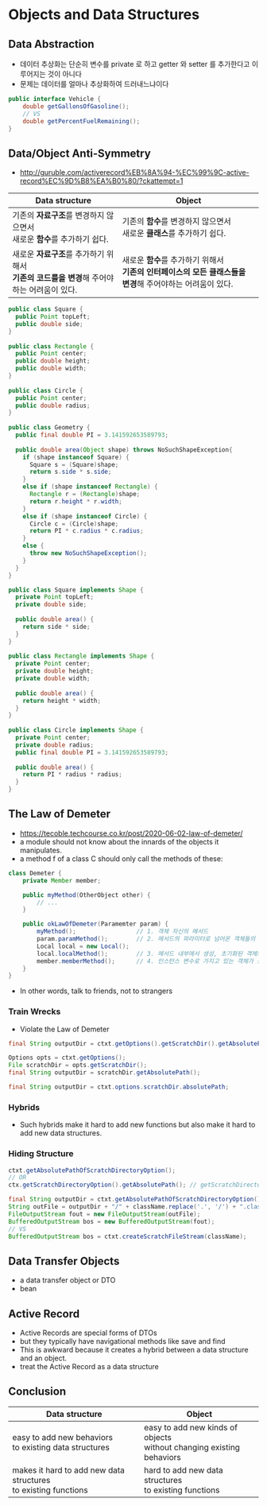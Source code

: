 # Objects and Data Structures
## Data Abstraction
- 데이터 추상화는 단순히 변수를 private 로 하고 getter 와 setter 를 추가한다고 이루어지는 것이 아니다
- 문제는 데이터를 얼마나 추상화하여 드러내느냐이다
```java
public interface Vehicle {
    double getGallonsOfGasoline();
    // VS
    double getPercentFuelRemaining();
}
```

## Data/Object Anti-Symmetry
- http://guruble.com/activerecord%EB%8A%94-%EC%99%9C-active-record%EC%9D%B8%EA%B0%80/?ckattempt=1

| Data structure                                      | Object                                                           |
|-----------------------------------------------------|------------------------------------------------------------------|
| 기존의 **자료구조**를 변경하지 않으면서<br/> 새로운 **함수**를 추가하기 쉽다.   | 기존의 **함수**를 변경하지 않으면서<br/> 새로운 **클래스**를 추가하기 쉽다.                 |
| 새로운 **자료구조**를 추가하기 위해서<br/> **기존의 코드를을 변경**해 주어야하는 어려움이 있다. | 새로운 **함수**를 추가하기 위해서<br/> **기존의 인터페이스의 모든 클래스들을 변경**해 주어야하는 어려움이 있다. |

```java
public class Square {
  public Point topLeft;
  public double side;
}
 
public class Rectangle {
  public Point center;
  public double height;
  public double width;
}
 
public class Circle {
  public Point center;
  public double radius;
}
 
public class Geometry {
  public final double PI = 3.141592653589793;
 
  public double area(Object shape) throws NoSuchShapeException{
    if (shape instanceof Square) {
      Square s = (Square)shape;
      return s.side * s.side;
    } 
    else if (shape instanceof Rectangle) {
      Rectangle r = (Rectangle)shape;
      return r.height * r.width;
    }
    else if (shape instanceof Circle) {
      Circle c = (Circle)shape;
      return PI * c.radius * c.radius;
    }
    else {
      throw new NoSuchShapeException();
    }
  }
}
```
```java
public class Square implements Shape {
  private Point topLeft;
  private double side;
 
  public double area() {
    return side * side;
  }
}
 
public class Rectangle implements Shape {
  private Point center;
  private double height;
  private double width;
 
  public double area() {
    return height * width;
  }
}
 
public class Circle implements Shape {
  private Point center;
  private double radius;
  public final double PI = 3.141592653589793;
 
  public double area() {
    return PI * radius * radius;
  }
}
```

## The Law of Demeter
- https://tecoble.techcourse.co.kr/post/2020-06-02-law-of-demeter/
- a module should not know about the innards of the objects it manipulates.
- a method f of a class C should only call the methods of these:
```java
class Demeter {
    private Member member;

    public myMethod(OtherObject other) {
        // ...
    }

    public okLawOfDemeter(Paramemter param) {
        myMethod();                 // 1. 객체 자신의 메서드
        param.paramMethod();        // 2. 메서드의 파라미터로 넘어온 객체들의 메서드
        Local local = new Local();
        local.localMethod();        // 3. 메서드 내부에서 생성, 초기화된 객체의 메서드
        member.memberMethod();      // 4. 인스턴스 변수로 가지고 있는 객체가 소유한 메서드
    }
}
```
- In other words, talk to friends, not to strangers

### Train Wrecks
- Violate the Law of Demeter
```java
final String outputDir = ctxt.getOptions().getScratchDir().getAbsolutePath();
```
```java
Options opts = ctxt.getOptions();
File scratchDir = opts.getScratchDir();
final String outputDir = scratchDir.getAbsolutePath();
```
```java
final String outputDir = ctxt.options.scratchDir.absolutePath;
```
### Hybrids
- Such hybrids make it hard to add new functions but also make it hard to add new data structures.
### Hiding Structure
```java
ctxt.getAbsolutePathOfScratchDirectoryOption();
// OR
ctx.getScratchDirectoryOption().getAbsolutePath(); // getScratchDirectoryOption() will return data structure
```
```java
final String outputDir = ctxt.getAbsolutePathOfScratchDirectoryOption();
String outFile = outputDir + "/" + className.replace('.', '/') + ".class";
FileOutputStream fout = new FileOutputStream(outFile);
BufferedOutputStream bos = new BufferedOutputStream(fout);
// VS
BufferedOutputStream bos = ctxt.createScratchFileStream(className); 
```
## Data Transfer Objects
- a data transfer object or DTO
- bean
## Active Record
- Active Records are special forms of DTOs
- but they typically have navigational methods like save and find
- This is awkward because it creates a hybrid between a data structure and an object.
- treat the Active Record as a data structure

## Conclusion
| Data structure                                                  | Object                                                           |
|-----------------------------------------------------------------|------------------------------------------------------------------|
| easy to add new behaviors <br/>to existing data structures      | easy to add new kinds of objects <br/>without changing existing behaviors |
| makes it hard to add new data structures <br/>to existing functions | hard to add new data structures <br/>to existing functions |
